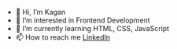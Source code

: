 - 👋 Hi, I’m Kagan
- 👀 I’m interested in Frontend Development
- 🌱 I’m currently learning HTML, CSS, JavaScript
- 📫 How to reach me [LinkedIn](https://www.linkedin.com/in/kaganarikan/)
